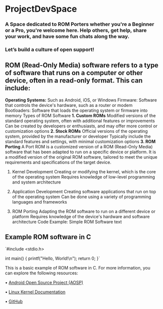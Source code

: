 # ProjectDevSpace
### A Space dedicated to ROM Porters whether you're a Beginner or a Pro, you're welcome here.  Help others, get help, share your work, and have some fun chats along the way.
### Let’s build a culture of open support!

## ROM (Read-Only Media) software refers to a type of software that runs on a computer or other device, often in a read-only format. This can include:

**Operating Systems:** Such as Android, iOS, or Windows
Firmware: Software that controls the device's hardware, such as a router or modem
Bootloaders: Software that loads the operating system or firmware into memory
Types of ROM Software
**1. Custom ROMs**
Modified versions of the standard operating system, often with additional features or improvements
Can be created by developers or enthusiasts, and may offer more control or customization options
**2. Stock ROMs**
Official versions of the operating system, provided by the manufacturer or developer
Typically include the standard features and settings, with minimal customization options
**3. ROM Porting**
A Port ROM is a customized version of a ROM (Read-Only Media) software that has been adapted to run on a specific device or platform. It is a modified version of the original ROM software, tailored to meet the unique requirements and specifications of the target device.

1. Kernel Development
Creating or modifying the kernel, which is the core of the operating system
Requires knowledge of low-level programming and system architecture

2. Application Development
Creating software applications that run on top of the operating system
Can be done using a variety of programming languages and frameworks 

3. ROM Porting
Adapting the ROM software to run on a different device or platform
Requires knowledge of the device's hardware and software architecture
Code Example: Simple ROM Software
text


## Example ROM software in C ## 
`#include <stdio.h>

int main() {
    printf("Hello, World!\n");
    return 0;
}`


This is a basic example of ROM software in C. For more information, you can explore the following resources:

• [Android Open Source Project (AOSP)](https://source.android.com/) 

• [Linux Kernel Documentation](https://docs.kernel.org/)

• [GitHub](https://github.com/)
